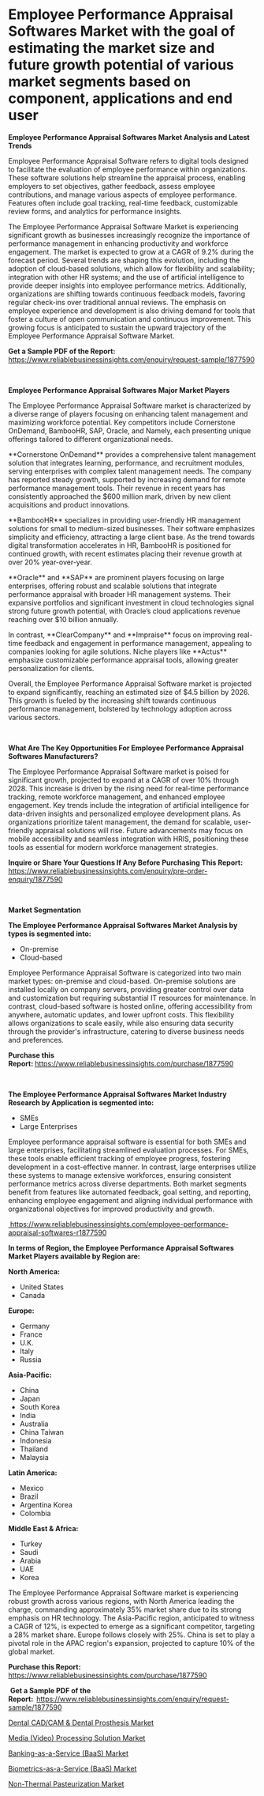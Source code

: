 <p><h1>Employee Performance Appraisal Softwares Market with the goal of estimating the market size and future growth potential of various market segments based on component, applications and end user</h1></p><p><strong>Employee Performance Appraisal Softwares Market Analysis and Latest Trends</strong></p>
<p><p>Employee Performance Appraisal Software refers to digital tools designed to facilitate the evaluation of employee performance within organizations. These software solutions help streamline the appraisal process, enabling employers to set objectives, gather feedback, assess employee contributions, and manage various aspects of employee performance. Features often include goal tracking, real-time feedback, customizable review forms, and analytics for performance insights.</p><p>The Employee Performance Appraisal Software Market is experiencing significant growth as businesses increasingly recognize the importance of performance management in enhancing productivity and workforce engagement. The market is expected to grow at a CAGR of 9.2% during the forecast period. Several trends are shaping this evolution, including the adoption of cloud-based solutions, which allow for flexibility and scalability; integration with other HR systems; and the use of artificial intelligence to provide deeper insights into employee performance metrics. Additionally, organizations are shifting towards continuous feedback models, favoring regular check-ins over traditional annual reviews. The emphasis on employee experience and development is also driving demand for tools that foster a culture of open communication and continuous improvement. This growing focus is anticipated to sustain the upward trajectory of the Employee Performance Appraisal Software Market.</p></p>
<p><strong>Get a Sample PDF of the Report:&nbsp;</strong> <a href="https://www.reliablebusinessinsights.com/enquiry/request-sample/1877590?utm_campaign=63&utm_medium=2&utm_source=Github&utm_content=ia&utm_term=11032025&utm_id=employee-performance-appraisal-softwares">https://www.reliablebusinessinsights.com/enquiry/request-sample/1877590</a></p>
<p>&nbsp;</p>
<p><strong>Employee Performance Appraisal Softwares Major Market Players</strong></p>
<p><p>The Employee Performance Appraisal Software market is characterized by a diverse range of players focusing on enhancing talent management and maximizing workforce potential. Key competitors include Cornerstone OnDemand, BambooHR, SAP, Oracle, and Namely, each presenting unique offerings tailored to different organizational needs.</p><p>**Cornerstone OnDemand** provides a comprehensive talent management solution that integrates learning, performance, and recruitment modules, serving enterprises with complex talent management needs. The company has reported steady growth, supported by increasing demand for remote performance management tools. Their revenue in recent years has consistently approached the $600 million mark, driven by new client acquisitions and product innovations.</p><p>**BambooHR** specializes in providing user-friendly HR management solutions for small to medium-sized businesses. Their software emphasizes simplicity and efficiency, attracting a large client base. As the trend towards digital transformation accelerates in HR, BambooHR is positioned for continued growth, with recent estimates placing their revenue growth at over 20% year-over-year.</p><p>**Oracle** and **SAP** are prominent players focusing on large enterprises, offering robust and scalable solutions that integrate performance appraisal with broader HR management systems. Their expansive portfolios and significant investment in cloud technologies signal strong future growth potential, with Oracle’s cloud applications revenue reaching over $10 billion annually.</p><p>In contrast, **ClearCompany** and **Impraise** focus on improving real-time feedback and engagement in performance management, appealing to companies looking for agile solutions. Niche players like **Actus** emphasize customizable performance appraisal tools, allowing greater personalization for clients.</p><p>Overall, the Employee Performance Appraisal Software market is projected to expand significantly, reaching an estimated size of $4.5 billion by 2026. This growth is fueled by the increasing shift towards continuous performance management, bolstered by technology adoption across various sectors.</p></p>
<p>&nbsp;</p>
<p><strong>What Are The Key Opportunities For Employee Performance Appraisal Softwares Manufacturers?</strong></p>
<p><p>The Employee Performance Appraisal Software market is poised for significant growth, projected to expand at a CAGR of over 10% through 2028. This increase is driven by the rising need for real-time performance tracking, remote workforce management, and enhanced employee engagement. Key trends include the integration of artificial intelligence for data-driven insights and personalized employee development plans. As organizations prioritize talent management, the demand for scalable, user-friendly appraisal solutions will rise. Future advancements may focus on mobile accessibility and seamless integration with HRIS, positioning these tools as essential for modern workforce management strategies.</p></p>
<p><strong>Inquire or Share Your Questions If Any Before Purchasing This Report:</strong> <a href="https://www.reliablebusinessinsights.com/enquiry/pre-order-enquiry/1877590?utm_campaign=63&utm_medium=2&utm_source=Github&utm_content=ia&utm_term=11032025&utm_id=employee-performance-appraisal-softwares">https://www.reliablebusinessinsights.com/enquiry/pre-order-enquiry/1877590</a></p>
<p>&nbsp;</p>
<p><strong>Market Segmentation</strong></p>
<p><strong>The Employee Performance Appraisal Softwares Market Analysis by types is segmented into:</strong></p>
<p><ul><li>On-premise</li><li>Cloud-based</li></ul></p>
<p><p>Employee Performance Appraisal Software is categorized into two main market types: on-premise and cloud-based. On-premise solutions are installed locally on company servers, providing greater control over data and customization but requiring substantial IT resources for maintenance. In contrast, cloud-based software is hosted online, offering accessibility from anywhere, automatic updates, and lower upfront costs. This flexibility allows organizations to scale easily, while also ensuring data security through the provider's infrastructure, catering to diverse business needs and preferences.</p></p>
<p><strong>Purchase this Report:&nbsp;</strong><a href="https://www.reliablebusinessinsights.com/purchase/1877590?utm_campaign=63&utm_medium=2&utm_source=Github&utm_content=ia&utm_term=11032025&utm_id=employee-performance-appraisal-softwares">https://www.reliablebusinessinsights.com/purchase/1877590</a></p>
<p>&nbsp;</p>
<p><strong>The Employee Performance Appraisal Softwares Market Industry Research by Application is segmented into:</strong></p>
<p><ul><li>SMEs</li><li>Large Enterprises</li></ul></p>
<p><p>Employee performance appraisal software is essential for both SMEs and large enterprises, facilitating streamlined evaluation processes. For SMEs, these tools enable efficient tracking of employee progress, fostering development in a cost-effective manner. In contrast, large enterprises utilize these systems to manage extensive workforces, ensuring consistent performance metrics across diverse departments. Both market segments benefit from features like automated feedback, goal setting, and reporting, enhancing employee engagement and aligning individual performance with organizational objectives for improved productivity and growth.</p></p>
<p><a href="https://www.reliablebusinessinsights.com/employee-performance-appraisal-softwares-r1877590?utm_campaign=63&utm_medium=2&utm_source=Github&utm_content=ia&utm_term=11032025&utm_id=employee-performance-appraisal-softwares">&nbsp;https://www.reliablebusinessinsights.com/employee-performance-appraisal-softwares-r1877590</a></p>
<p><strong>In terms of Region, the Employee Performance Appraisal Softwares Market Players available by Region are:</strong></p>
<p>
    <p> <strong> North America: </strong>
        <ul>
            <li>United States</li>
            <li>Canada</li>
        </ul>
        </p> 
    <p> <strong> Europe: </strong>
        <ul>
            <li>Germany</li>
            <li>France</li>
            <li>U.K.</li>
            <li>Italy</li>
            <li>Russia</li>
        </ul>
        </p> 
    <p> <strong> Asia-Pacific: </strong>
        <ul>
            <li>China</li>
            <li>Japan</li>
            <li>South Korea</li>
            <li>India</li>
            <li>Australia</li>
            <li>China Taiwan</li>
            <li>Indonesia</li>
            <li>Thailand</li>
            <li>Malaysia</li>
        </ul>
        </p> 
    <p> <strong> Latin America: </strong>
        <ul>
            <li>Mexico</li>
            <li>Brazil</li>
            <li>Argentina Korea</li>
            <li>Colombia</li>
        </ul>
        </p> 
    <p> <strong> Middle East & Africa: </strong>
        <ul>
            <li>Turkey</li>
            <li>Saudi</li>
            <li>Arabia</li>
            <li>UAE</li>
            <li>Korea</li>
        </ul>
    </p>
    </p>
<p><p>The Employee Performance Appraisal Software market is experiencing robust growth across various regions, with North America leading the charge, commanding approximately 35% market share due to its strong emphasis on HR technology. The Asia-Pacific region, anticipated to witness a CAGR of 12%, is expected to emerge as a significant competitor, targeting a 28% market share. Europe follows closely with 25%. China is set to play a pivotal role in the APAC region's expansion, projected to capture 10% of the global market.</p></p>
<p><strong>Purchase this Report: </strong><a href="https://www.reliablebusinessinsights.com/purchase/1877590?utm_campaign=63&utm_medium=2&utm_source=Github&utm_content=ia&utm_term=11032025&utm_id=employee-performance-appraisal-softwares">https://www.reliablebusinessinsights.com/purchase/1877590</a></p>
<p>&nbsp;<strong>Get a Sample PDF of the Report:&nbsp;&nbsp;</strong><a href="https://www.reliablebusinessinsights.com/enquiry/request-sample/1877590?utm_campaign=63&utm_medium=2&utm_source=Github&utm_content=ia&utm_term=11032025&utm_id=employee-performance-appraisal-softwares">https://www.reliablebusinessinsights.com/enquiry/request-sample/1877590</a></p>
<p><strong></strong></p>
<p><p><a href="https://github.com/micbotam/Market-Research-Report-List-1/blob/main/dental-cadcam-dental-prosthesis-market.md?utm_campaign=63&utm_medium=2&utm_source=Github&utm_content=ia&utm_term=11032025&utm_id=employee-performance-appraisal-softwares">Dental CAD/CAM & Dental Prosthesis Market</a></p><p><a href="https://github.com/shadnfamoza/Market-Research-Report-List-1/blob/main/media-video-processing-solution-market.md?utm_campaign=63&utm_medium=2&utm_source=Github&utm_content=ia&utm_term=11032025&utm_id=employee-performance-appraisal-softwares">Media (Video) Processing Solution Market</a></p><p><a href="https://github.com/ngozudapshi/Market-Research-Report-List-1/blob/main/banking-as-a-service-baas-market.md?utm_campaign=63&utm_medium=2&utm_source=Github&utm_content=ia&utm_term=11032025&utm_id=employee-performance-appraisal-softwares">Banking-as-a-Service (BaaS) Market</a></p><p><a href="https://github.com/vitrilaoire/Market-Research-Report-List-1/blob/main/biometrics-as-a-service-baas-market.md?utm_campaign=63&utm_medium=2&utm_source=Github&utm_content=ia&utm_term=11032025&utm_id=employee-performance-appraisal-softwares">Biometrics-as-a-Service (BaaS) Market</a></p><p><a href="https://github.com/scaseiargas/Market-Research-Report-List-1/blob/main/non-thermal-pasteurization-market.md?utm_campaign=63&utm_medium=2&utm_source=Github&utm_content=ia&utm_term=11032025&utm_id=employee-performance-appraisal-softwares">Non-Thermal Pasteurization Market</a></p></p>